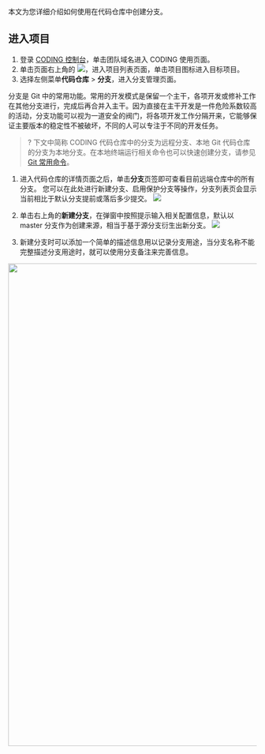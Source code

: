 本文为您详细介绍如何使用在代码仓库中创建分支。

## 进入项目
1. 登录 [CODING 控制台](https://console.cloud.tencent.com/coding)，单击团队域名进入 CODING 使用页面。
2. 单击页面右上角的 <img src ="https://main.qcloudimg.com/raw/d94a8e60dd3a41d0af07d72ae0e9d70e.png" style ="margin:0">，进入项目列表页面，单击项目图标进入目标项目。
3. 选择左侧菜单**代码仓库** > **分支**，进入分支管理页面。

分支是 Git 中的常用功能。常用的开发模式是保留一个主干，各项开发或修补工作在其他分支进行，完成后再合并入主干。因为直接在主干开发是一件危险系数较高的活动，分支功能可以视为一道安全的阀门，将各项开发工作分隔开来，它能够保证主要版本的稳定性不被破坏，不同的人可以专注于不同的开发任务。

>? 下文中简称 CODING 代码仓库中的分支为远程分支、本地 Git 代码仓库的分支为本地分支。在本地终端运行相关命令也可以快速创建分支，请参见 [Git 常用命令](https://cloud.tencent.com/document/product/1112/64272)。


1.  进入代码仓库的详情页面之后，单击**分支**页签即可查看目前远端仓库中的所有分支。
您可以在此处进行新建分支、启用保护分支等操作，分支列表页会显示当前相比于默认分支提前或落后多少提交。
![](https://qcloudimg.tencent-cloud.cn/raw/2bc65585dd0f794096543c70bc1239db.png)

2.  单击右上角的**新建分支**，在弹窗中按照提示输入相关配置信息，默认以 master 分支作为创建来源，相当于基于源分支衍生出新分支。
![](https://qcloudimg.tencent-cloud.cn/raw/d21d33ea0cecb67b265d01a6fbe82b3b.png)
3.  新建分支时可以添加一个简单的描述信息用以记录分支用途，当分支名称不能完整描述分支用途时，就可以使用分支备注来完善信息。
<img style="width:978px; max-width: inherit;" src="https://qcloudimg.tencent-cloud.cn/raw/cbef05de5b6646e4734a39ca146ec7b4.png" />

